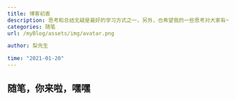 ```yaml
---
title: 博客初衷
description: 思考和总结无疑是最好的学习方式之一，另外，也希望我的一些思考对大家有一点帮助。
categories: 随笔
url: /myBlog/assets/img/avatar.png

author: 梨先生

time: "2021-01-20"
---
```


## 随笔，你来啦，嘿嘿